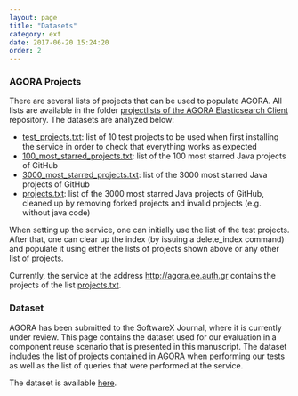 ```yaml
---
layout: page
title: "Datasets"
category: ext
date: 2017-06-20 15:24:20
order: 2
---
```


### AGORA Projects
There are several lists of projects that can be used to populate AGORA.
All lists are available in the folder
<a target="_blank" href="https://github.com/AuthEceSoftEng/agora-elasticsearch-client/tree/master/projectlists">projectlists of the AGORA Elasticsearch Client</a> repository. The datasets are analyzed below:
<ul>
<li><a target="_blank" href="https://raw.githubusercontent.com/AuthEceSoftEng/agora-elasticsearch-client/master/projectlists/test_projects.txt">test_projects.txt</a>: list of 10 test projects to be used when first installing the service in order to check that everything works as expected</li>
<li><a target="_blank" href="https://raw.githubusercontent.com/AuthEceSoftEng/agora-elasticsearch-client/master/projectlists/100_most_starred_projects.txt">100_most_starred_projects.txt</a>: list of the 100 most starred Java projects of GitHub</li>
<li><a target="_blank" href="https://raw.githubusercontent.com/AuthEceSoftEng/agora-elasticsearch-client/master/projectlists/3000_most_starred_projects.txt">3000_most_starred_projects.txt</a>: list of the 3000 most starred Java projects of GitHub</li>
<li><a target="_blank" href="https://raw.githubusercontent.com/AuthEceSoftEng/agora-elasticsearch-client/master/projectlists/projects.txt">projects.txt</a>: list of the 3000 most starred Java projects of GitHub, cleaned up by removing forked projects and invalid projects (e.g. without java code)</li>
</ul>

When setting up the service, one can initially use the list of the test projects. After that, one can clear up the index (by issuing a delete_index command) and populate it using either the lists of projects shown above or any other list of projects.

Currently, the service at the address <a target="_blank" href="http://agora.ee.auth.gr">http://agora.ee.auth.gr</a> contains the projects
of the list <a target="_blank" href="https://raw.githubusercontent.com/AuthEceSoftEng/agora-elasticsearch-client/master/projectlists/projects.txt">projects.txt</a>.

### Dataset
AGORA has been submitted to the SoftwareX Journal, where it is currently under review.
This page contains the dataset used for our evaluation in a component reuse scenario
that is presented in this manuscript. The dataset includes the list of projects contained
in AGORA when performing our tests as well as the list of queries that were performed at the service.

The dataset is available <a target="_blank" href="{{ site.baseurl }}/dataset.zip">here</a>.
